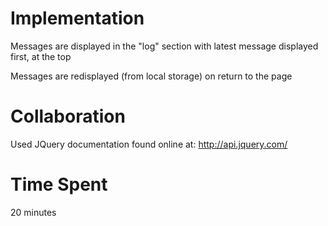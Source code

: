 # Implementation
Messages are displayed in the "log" section with latest message displayed first, at the top

Messages are redisplayed (from local storage) on return to the page

# Collaboration
Used JQuery documentation found online at: http://api.jquery.com/

# Time Spent
20 minutes
